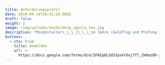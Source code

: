 ```yaml
---
title: Anforderungsprofil
date: 2019-04-14T10:51:24.000Z
draft: false
weight: 2
image: /img/uploads/ausbildung_aquila_neu.jpg
description: "Mindestalter\_\_\_|\_\_\_14 Jahre (Soloflug und Prüfung 16 Jahre)\n\nMindestflugstunden\_\_\_|\_\_\_45 Stunden\n\nKosten\_\_\_|\_\_\_CHF 20'000.– bis 25'000.–\n\nAusbildungsdauer\_\_\_|\_\_\_1 bis 2 Jahre\n\nGesundheit\_\_\_|\_\_\_Medical Class 2"
buttons:
  - cta: true
    title: Anmelden
    url: >-
      https://docs.google.com/forms/d/e/1FAIpQLSd3JpxXrOxj7fl_Zm0az8h-jQsAsB1TOEE2-HsOPYoi29qRUw/viewform
---
```


